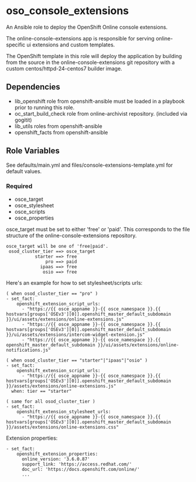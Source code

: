 # oso_console_extensions

An Ansible role to deploy the OpenShift Online console extensions.

The online-console-extensions app is responsible for serving online-specific
ui extensions and custom templates.

The OpenShift template in this role will deploy the application by building from
the source in the online-console-extensions git repository with a custom 
centos/httpd-24-centos7 builder image.

## Dependencies

- lib_openshift role from openshift-ansible must be loaded in a playbook prior to running this role.
- oc_start_build_check role from online-archivist repository. (included via gogitit)
- lib_utils roles from openshift-ansible
- openshift_facts from openshift-ansible

## Role Variables

See defaults/main.yml and files/console-extensions-template.yml for default values.

### Required

- osce_target
- osce_stylesheet
- osce_scripts
- osce_properties

osce_target must be set to either 'free' or 'paid'.  This corresponds to 
the file structure of the online-console-extensions repository.
```
osce_target will be one of 'free|paid'.
 osod_cluster_tier ==> osce_target
           starter ==> free
               pro ==> paid 
             ipaas ==> free
              osio ==> free
```

Here's an example for how to set stylesheet/scripts urls:
```
( when osod_cluster_tier == "pro" )
- set_fact:
    openshift_extension_script_urls:
      - "https://{{ osce_appname }}-{{ osce_namespace }}.{{ hostvars[groups['OSEv3'][0]].openshift_master_default_subdomain }}/ui/assets/extensions/online-extensions.js"
      - "https://{{ osce_appname }}-{{ osce_namespace }}.{{ hostvars[groups['OSEv3'][0]].openshift_master_default_subdomain }}/ui/assets/extensions/intercom-widget-extension.js"
      - "https://{{ osce_appname }}-{{ osce_namespace }}.{{ openshift_master_default_subdomain }}/ui/assets/extensions/online-notifications.js"

( when osod_cluster_tier == "starter"|"ipaas"|"osio" )
- set_fact:
    openshift_extension_script_urls:
      - "https://{{ osce_appname }}-{{ osce_namespace }}.{{ hostvars[groups['OSEv3'][0]].openshift_master_default_subdomain }}/assets/extensions/online-extensions.js"
  when: tier == "starter"

( same for all osod_cluster_tier )
- set_fact:
    openshift_extension_stylesheet_urls:
      - "https://{{ osce_appname }}-{{ osce_namespace }}.{{ hostvars[groups['OSEv3'][0]].openshift_master_default_subdomain }}/assets/extensions/online-extensions.css"

```

Extension properties:
```
- set_fact:
    openshift_extension_properties:
      online_version: '3.6.0.87'
      support_link: 'https://access.redhat.com/'
      doc_url: 'https://docs.openshift.com/online/'
      ...
```



